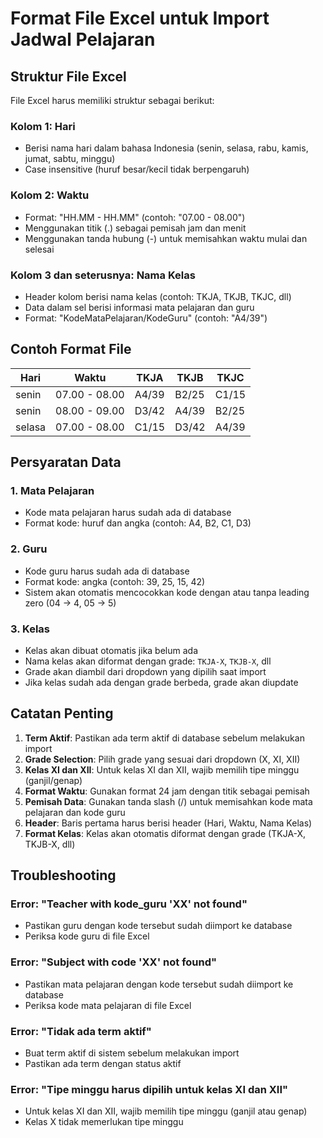 # Format File Excel untuk Import Jadwal Pelajaran

## Struktur File Excel

File Excel harus memiliki struktur sebagai berikut:

### Kolom 1: Hari

-   Berisi nama hari dalam bahasa Indonesia (senin, selasa, rabu, kamis, jumat, sabtu, minggu)
-   Case insensitive (huruf besar/kecil tidak berpengaruh)

### Kolom 2: Waktu

-   Format: "HH.MM - HH.MM" (contoh: "07.00 - 08.00")
-   Menggunakan titik (.) sebagai pemisah jam dan menit
-   Menggunakan tanda hubung (-) untuk memisahkan waktu mulai dan selesai

### Kolom 3 dan seterusnya: Nama Kelas

-   Header kolom berisi nama kelas (contoh: TKJA, TKJB, TKJC, dll)
-   Data dalam sel berisi informasi mata pelajaran dan guru
-   Format: "KodeMataPelajaran/KodeGuru" (contoh: "A4/39")

## Contoh Format File

| Hari   | Waktu         | TKJA  | TKJB  | TKJC  |
| ------ | ------------- | ----- | ----- | ----- |
| senin  | 07.00 - 08.00 | A4/39 | B2/25 | C1/15 |
| senin  | 08.00 - 09.00 | D3/42 | A4/39 | B2/25 |
| selasa | 07.00 - 08.00 | C1/15 | D3/42 | A4/39 |

## Persyaratan Data

### 1. Mata Pelajaran

-   Kode mata pelajaran harus sudah ada di database
-   Format kode: huruf dan angka (contoh: A4, B2, C1, D3)

### 2. Guru

-   Kode guru harus sudah ada di database
-   Format kode: angka (contoh: 39, 25, 15, 42)
-   Sistem akan otomatis mencocokkan kode dengan atau tanpa leading zero (04 → 4, 05 → 5)

### 3. Kelas

-   Kelas akan dibuat otomatis jika belum ada
-   Nama kelas akan diformat dengan grade: `TKJA-X`, `TKJB-X`, dll
-   Grade akan diambil dari dropdown yang dipilih saat import
-   Jika kelas sudah ada dengan grade berbeda, grade akan diupdate

## Catatan Penting

1. **Term Aktif**: Pastikan ada term aktif di database sebelum melakukan import
2. **Grade Selection**: Pilih grade yang sesuai dari dropdown (X, XI, XII)
3. **Kelas XI dan XII**: Untuk kelas XI dan XII, wajib memilih tipe minggu (ganjil/genap)
4. **Format Waktu**: Gunakan format 24 jam dengan titik sebagai pemisah
5. **Pemisah Data**: Gunakan tanda slash (/) untuk memisahkan kode mata pelajaran dan kode guru
6. **Header**: Baris pertama harus berisi header (Hari, Waktu, Nama Kelas)
7. **Format Kelas**: Kelas akan otomatis diformat dengan grade (TKJA-X, TKJB-X, dll)

## Troubleshooting

### Error: "Teacher with kode_guru 'XX' not found"

-   Pastikan guru dengan kode tersebut sudah diimport ke database
-   Periksa kode guru di file Excel

### Error: "Subject with code 'XX' not found"

-   Pastikan mata pelajaran dengan kode tersebut sudah diimport ke database
-   Periksa kode mata pelajaran di file Excel

### Error: "Tidak ada term aktif"

-   Buat term aktif di sistem sebelum melakukan import
-   Pastikan ada term dengan status aktif

### Error: "Tipe minggu harus dipilih untuk kelas XI dan XII"

-   Untuk kelas XI dan XII, wajib memilih tipe minggu (ganjil atau genap)
-   Kelas X tidak memerlukan tipe minggu
